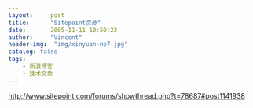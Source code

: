 ```yaml
---
layout:     post
title:      "Sitepoint资源"
date:       2005-11-11 10:50:23
author:     "Vincent"
header-img:  "img/xinyuan-no7.jpg"
catalog: false
tags:
    - 新浪博客
    - 技术文章
---
```



http://www.sitepoint.com/forums/showthread.php?t=78687#post1141938



